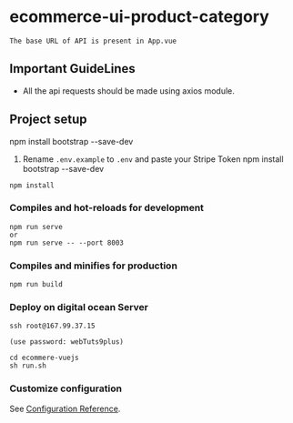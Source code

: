 # ecommerce-ui-product-category
```
The base URL of API is present in App.vue
```
## Important GuideLines
* All the api requests should be made using axios module.



## Project setup

npm install bootstrap --save-dev

1. Rename ``.env.example`` to ``.env`` and paste your Stripe Token
npm install bootstrap --save-dev
```
npm install
```

### Compiles and hot-reloads for development
```
npm run serve
or
npm run serve -- --port 8003
```

### Compiles and minifies for production
```
npm run build
```

### Deploy on digital ocean Server
```
ssh root@167.99.37.15

(use password: webTuts9plus)

cd ecommere-vuejs
sh run.sh
```
### Customize configuration
See [Configuration Reference](https://cli.vuejs.org/config/).

